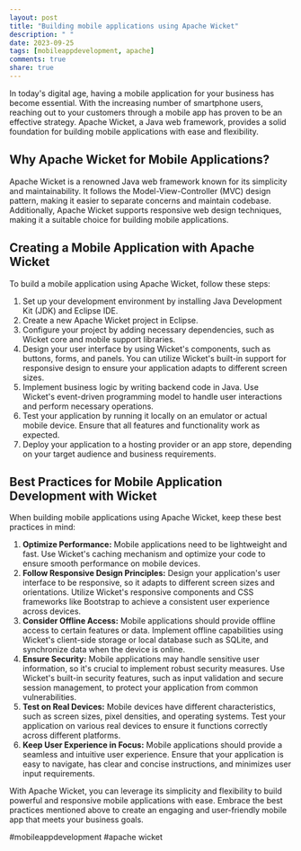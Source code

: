 ```yaml
---
layout: post
title: "Building mobile applications using Apache Wicket"
description: " "
date: 2023-09-25
tags: [mobileappdevelopment, apache]
comments: true
share: true
---
```


In today's digital age, having a mobile application for your business has become essential. With the increasing number of smartphone users, reaching out to your customers through a mobile app has proven to be an effective strategy. Apache Wicket, a Java web framework, provides a solid foundation for building mobile applications with ease and flexibility.

## Why Apache Wicket for Mobile Applications?

Apache Wicket is a renowned Java web framework known for its simplicity and maintainability. It follows the Model-View-Controller (MVC) design pattern, making it easier to separate concerns and maintain codebase. Additionally, Apache Wicket supports responsive web design techniques, making it a suitable choice for building mobile applications.

## Creating a Mobile Application with Apache Wicket

To build a mobile application using Apache Wicket, follow these steps:

1. Set up your development environment by installing Java Development Kit (JDK) and Eclipse IDE.
2. Create a new Apache Wicket project in Eclipse.
3. Configure your project by adding necessary dependencies, such as Wicket core and mobile support libraries.
4. Design your user interface by using Wicket's components, such as buttons, forms, and panels. You can utilize Wicket's built-in support for responsive design to ensure your application adapts to different screen sizes.
5. Implement business logic by writing backend code in Java. Use Wicket's event-driven programming model to handle user interactions and perform necessary operations.
6. Test your application by running it locally on an emulator or actual mobile device. Ensure that all features and functionality work as expected.
7. Deploy your application to a hosting provider or an app store, depending on your target audience and business requirements.

## Best Practices for Mobile Application Development with Wicket

When building mobile applications using Apache Wicket, keep these best practices in mind:

1. **Optimize Performance:** Mobile applications need to be lightweight and fast. Use Wicket's caching mechanism and optimize your code to ensure smooth performance on mobile devices.
2. **Follow Responsive Design Principles:** Design your application's user interface to be responsive, so it adapts to different screen sizes and orientations. Utilize Wicket's responsive components and CSS frameworks like Bootstrap to achieve a consistent user experience across devices.
3. **Consider Offline Access:** Mobile applications should provide offline access to certain features or data. Implement offline capabilities using Wicket's client-side storage or local database such as SQLite, and synchronize data when the device is online.
4. **Ensure Security:** Mobile applications may handle sensitive user information, so it's crucial to implement robust security measures. Use Wicket's built-in security features, such as input validation and secure session management, to protect your application from common vulnerabilities.
5. **Test on Real Devices:** Mobile devices have different characteristics, such as screen sizes, pixel densities, and operating systems. Test your application on various real devices to ensure it functions correctly across different platforms.
6. **Keep User Experience in Focus:** Mobile applications should provide a seamless and intuitive user experience. Ensure that your application is easy to navigate, has clear and concise instructions, and minimizes user input requirements.

With Apache Wicket, you can leverage its simplicity and flexibility to build powerful and responsive mobile applications with ease. Embrace the best practices mentioned above to create an engaging and user-friendly mobile app that meets your business goals.

#mobileappdevelopment #apache wicket